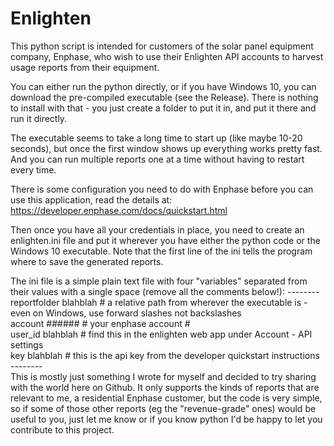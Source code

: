 # Enlighten

This python script is intended for customers of the solar panel equipment company, Enphase, who wish to use their Enlighten API accounts to harvest usage reports from their equipment.

You can either run the python directly, or if you have Windows 10, you can download the pre-compiled executable (see the Release).
There is nothing to install with that - you just create a folder to put it in, and put it there and run it directly.

The executable seems to take a long time to start up (like maybe 10-20 seconds), but once the first window shows up everything works pretty fast.
And you can run multiple reports one at a time without having to restart every time.

There is some configuration you need to do with Enphase before you can use this application, read the details at:
https://developer.enphase.com/docs/quickstart.html

Then once you have all your credentials in place, you need to create an enlighten.ini file and put it wherever you have either the python code or the Windows 10 executable.
Note that the first line of the ini tells the program where to save the generated reports.

The ini file is a simple plain text file with four "variables" separated from their values with a single space (remove all the comments below!):
--------<br/>
reportfolder  blahblah    #  a relative path from wherever the executable is - even on Windows, use forward slashes not backslashes<br/>
account ######   # your enphase account #<br/>
user_id blahblah  # find this in the enlighten web app under Account - API settings<br/>
key blahblah   # this is the api key from the developer quickstart instructions<br/>
--------<br/>
This is mostly just something I wrote for myself and decided to try sharing with the world here on Github.
It only supports the kinds of reports that are relevant to me, a residential Enphase customer, but the code is very simple, so if some of those other reports (eg the "revenue-grade" ones) would be useful to you, just let me know or if you know python I'd be happy to let you contribute to this project.
